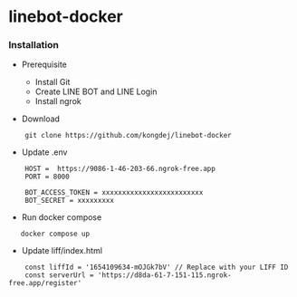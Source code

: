 # linebot-docker
 
### Installation
- Prerequisite
    - Install Git
    - Create LINE BOT and LINE Login
    - Install ngrok

- Download
```
    git clone https://github.com/kongdej/linebot-docker
```

- Update .env
```
    HOST =  https://9086-1-46-203-66.ngrok-free.app
    PORT = 8000

    BOT_ACCESS_TOKEN = xxxxxxxxxxxxxxxxxxxxxxxxx
    BOT_SECRET = xxxxxxxxx
```   

- Run docker compose
```
   docker compose up
```

- Update liff/index.html
```
    const liffId = '1654109634-mOJGk7bV' // Replace with your LIFF ID
    const serverUrl = 'https://d8da-61-7-151-115.ngrok-free.app/register'

```